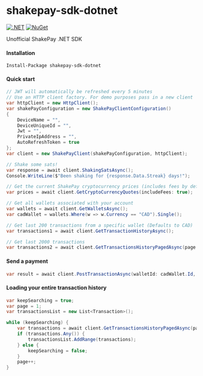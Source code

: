# shakepay-sdk-dotnet

[![.NET](https://github.com/cillierscharl/shakepay-sdk-dotnet/actions/workflows/dotnet.yml/badge.svg)](https://github.com/cillierscharl/shakepay-sdk-dotnet/actions/workflows/dotnet.yml)
[![NuGet](https://img.shields.io/nuget/v/shakepay-sdk-dotnet)](https://www.nuget.org/packages/shakepay-sdk-dotnet/)

Unofficial ShakePay .NET SDK

#### Installation ####

```shell
Install-Package shakepay-sdk-dotnet
```


#### Quick start ####

```csharp
// JWT will automatically be refreshed every 5 minutes
// Use an HTTP client factory. For demo purposes pass in a new client
var httpClient = new HttpClient();
var shakePayConfiguration = new ShakePayClientConfiguration()
{
    DeviceName = "",
    DeviceUniqueId = "",
    Jwt = "",
    PrivateIpAddress = "",
    AutoRefreshToken = true
};
var client = new ShakePayClient(shakePayConfiguration, httpClient);

// Shake some sats!
var response = await client.ShakingSatsAsync();
Console.WriteLine($"Been shaking for {response.Data.Streak} days!");

// Get the current ShakePay cryptocurrency prices (includes fees by default)
var prices = await client.GetCryptoCurrencyQuotes(includeFees: true);

// Get all wallets associated with your account
var wallets = await client.GetWalletsAsync();
var cadWallet = wallets.Where(w => w.Currency == "CAD").Single();

// Get last 200 transactions from a specific wallet (Defaults to CAD)
var transactions1 = await client.GetTransactionHistoryAsync();

// Get last 2000 transactions
var transactions2 = await client.GetTransactionsHistoryPagedAsync(page: 1, limit: 2000);
```

#### Send a payment ####
```csharp
var result = await client.PostTransactionAsync(walletId: cadWallet.Id, username: "@charlc", 5.00m, note: "🏓 Pong!");
```

#### Loading your entire transaction history ####
```csharp
var keepSearching = true;
var page = 1;
var transactionsList = new List<Transaction>();

while (keepSearching) {
    var transactions = await client.GetTransactionsHistoryPagedAsync(page, 2000);
    if (transactions.Any()) {
        transactionsList.AddRange(transactions);
    } else {
        keepSearching = false;
    }
    page++;
}
```
